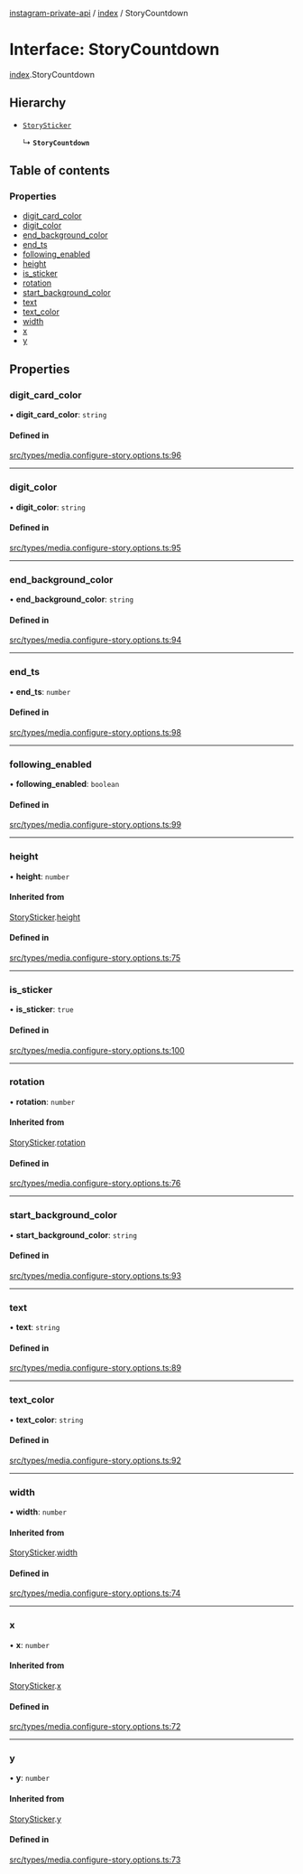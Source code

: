 [instagram-private-api](../../README.md) / [index](../../modules/index.md) / StoryCountdown

# Interface: StoryCountdown

[index](../../modules/index.md).StoryCountdown

## Hierarchy

- [`StorySticker`](StorySticker.md)

  ↳ **`StoryCountdown`**

## Table of contents

### Properties

- [digit\_card\_color](StoryCountdown.md#digit_card_color)
- [digit\_color](StoryCountdown.md#digit_color)
- [end\_background\_color](StoryCountdown.md#end_background_color)
- [end\_ts](StoryCountdown.md#end_ts)
- [following\_enabled](StoryCountdown.md#following_enabled)
- [height](StoryCountdown.md#height)
- [is\_sticker](StoryCountdown.md#is_sticker)
- [rotation](StoryCountdown.md#rotation)
- [start\_background\_color](StoryCountdown.md#start_background_color)
- [text](StoryCountdown.md#text)
- [text\_color](StoryCountdown.md#text_color)
- [width](StoryCountdown.md#width)
- [x](StoryCountdown.md#x)
- [y](StoryCountdown.md#y)

## Properties

### digit\_card\_color

• **digit\_card\_color**: `string`

#### Defined in

[src/types/media.configure-story.options.ts:96](https://github.com/Nerixyz/instagram-private-api/blob/0e0721c/src/types/media.configure-story.options.ts#L96)

___

### digit\_color

• **digit\_color**: `string`

#### Defined in

[src/types/media.configure-story.options.ts:95](https://github.com/Nerixyz/instagram-private-api/blob/0e0721c/src/types/media.configure-story.options.ts#L95)

___

### end\_background\_color

• **end\_background\_color**: `string`

#### Defined in

[src/types/media.configure-story.options.ts:94](https://github.com/Nerixyz/instagram-private-api/blob/0e0721c/src/types/media.configure-story.options.ts#L94)

___

### end\_ts

• **end\_ts**: `number`

#### Defined in

[src/types/media.configure-story.options.ts:98](https://github.com/Nerixyz/instagram-private-api/blob/0e0721c/src/types/media.configure-story.options.ts#L98)

___

### following\_enabled

• **following\_enabled**: `boolean`

#### Defined in

[src/types/media.configure-story.options.ts:99](https://github.com/Nerixyz/instagram-private-api/blob/0e0721c/src/types/media.configure-story.options.ts#L99)

___

### height

• **height**: `number`

#### Inherited from

[StorySticker](StorySticker.md).[height](StorySticker.md#height)

#### Defined in

[src/types/media.configure-story.options.ts:75](https://github.com/Nerixyz/instagram-private-api/blob/0e0721c/src/types/media.configure-story.options.ts#L75)

___

### is\_sticker

• **is\_sticker**: ``true``

#### Defined in

[src/types/media.configure-story.options.ts:100](https://github.com/Nerixyz/instagram-private-api/blob/0e0721c/src/types/media.configure-story.options.ts#L100)

___

### rotation

• **rotation**: `number`

#### Inherited from

[StorySticker](StorySticker.md).[rotation](StorySticker.md#rotation)

#### Defined in

[src/types/media.configure-story.options.ts:76](https://github.com/Nerixyz/instagram-private-api/blob/0e0721c/src/types/media.configure-story.options.ts#L76)

___

### start\_background\_color

• **start\_background\_color**: `string`

#### Defined in

[src/types/media.configure-story.options.ts:93](https://github.com/Nerixyz/instagram-private-api/blob/0e0721c/src/types/media.configure-story.options.ts#L93)

___

### text

• **text**: `string`

#### Defined in

[src/types/media.configure-story.options.ts:89](https://github.com/Nerixyz/instagram-private-api/blob/0e0721c/src/types/media.configure-story.options.ts#L89)

___

### text\_color

• **text\_color**: `string`

#### Defined in

[src/types/media.configure-story.options.ts:92](https://github.com/Nerixyz/instagram-private-api/blob/0e0721c/src/types/media.configure-story.options.ts#L92)

___

### width

• **width**: `number`

#### Inherited from

[StorySticker](StorySticker.md).[width](StorySticker.md#width)

#### Defined in

[src/types/media.configure-story.options.ts:74](https://github.com/Nerixyz/instagram-private-api/blob/0e0721c/src/types/media.configure-story.options.ts#L74)

___

### x

• **x**: `number`

#### Inherited from

[StorySticker](StorySticker.md).[x](StorySticker.md#x)

#### Defined in

[src/types/media.configure-story.options.ts:72](https://github.com/Nerixyz/instagram-private-api/blob/0e0721c/src/types/media.configure-story.options.ts#L72)

___

### y

• **y**: `number`

#### Inherited from

[StorySticker](StorySticker.md).[y](StorySticker.md#y)

#### Defined in

[src/types/media.configure-story.options.ts:73](https://github.com/Nerixyz/instagram-private-api/blob/0e0721c/src/types/media.configure-story.options.ts#L73)
